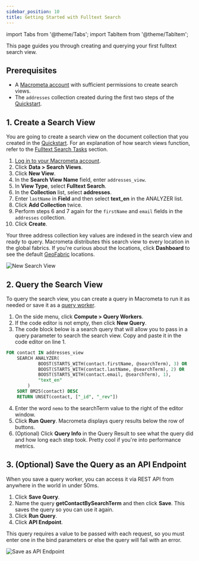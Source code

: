 ```yaml
---
sidebar_position: 10
title: Getting Started with Fulltext Search
---
```


import Tabs from '@theme/Tabs';
import TabItem from '@theme/TabItem';

This page guides you through creating and querying your first fulltext search view.

## Prerequisites

- A [Macrometa account](https://auth-play.macrometa.io/) with sufficient permissions to create search views.
- The `addresses` collection created during the first two steps of the [Quickstart](https://www.macrometa.com/docs/quickstart).

## 1. Create a Search View

You are going to create a search view on the document collection that you created in the [Quickstart](https://www.macrometa.com/docs/quickstart). For an explanation of how search views function, refer to the [Fulltext Search Tasks](tasks/index.md) section.

1. [Log in to your Macrometa account](https://auth-play.macrometa.io/).
2. Click **Data > Search Views**.
3. Click **New View**.
4. In the **Search View Name** field, enter `addresses_view`.
5. In **View Type**, select **Fulltext Search**.
6. In the **Collection** list, select **addresses**.
7. Enter `lastName` in **Field** and then select **text_en** in the ANALYZER list.
8. Click **Add Collection** twice.
9. Perform steps 6 and 7 again for the `firstName` and `email` fields in the `addresses` collection.
10. Click **Create**.

Your three address collection key values are indexed in the search view and ready to query. Macrometa distributes this search view to every location in the global fabrics. If you're curious about the locations, click **Dashboard** to see the default [GeoFabric](geofabrics/index.md) locations.

![New Search View](/img/search/getting-started-new-fulltext.png)

## 2. Query the Search View

To query the search view, you can create a query in Macrometa to run it as needed or save it as a [query worker](../../queryworkers/index.md).

1. On the side menu, click **Compute > Query Workers**.
2. If the code editor is not empty, then click **New Query**.
3. The code block below is a search query that will allow you to pass in a query parameter to search the search view. Copy and paste it in the code editor on line 1.

  ```sql
  FOR contact IN addresses_view
      SEARCH ANALYZER(
              BOOST(STARTS_WITH(contact.firstName, @searchTerm), 3) OR
              BOOST(STARTS_WITH(contact.lastName, @searchTerm), 2) OR 
              BOOST(STARTS_WITH(contact.email, @searchTerm), 1),
              "text_en"
          )
      SORT BM25(contact) DESC
      RETURN UNSET(contact, ["_id", "_rev"])
  ```

4. Enter the word `nemo` to the searchTerm value to the right of the editor window.
5. Click **Run Query**. Macrometa displays query results below the row of buttons.
6. (Optional) Click **Query Info** in the Query Result to see what the query did and how long each step took. Pretty cool if you're into performance metrics.

## 3. (Optional) Save the Query as an API Endpoint

When you save a query worker, you can access it via REST API from anywhere in the world in under 50ms.

1. Click **Save Query**.
2. Name the query **getContactBySearchTerm** and then click **Save**. This saves the query so you can use it again.
3. Click **Run Query**.
4. Click **API Endpoint**.

This query requires a value to be passed with each request, so you must enter one in the bind parameters or else the query will fail with an error.

![Save as API Endpoint](/img/search/save-query-as-endpoint.png)
